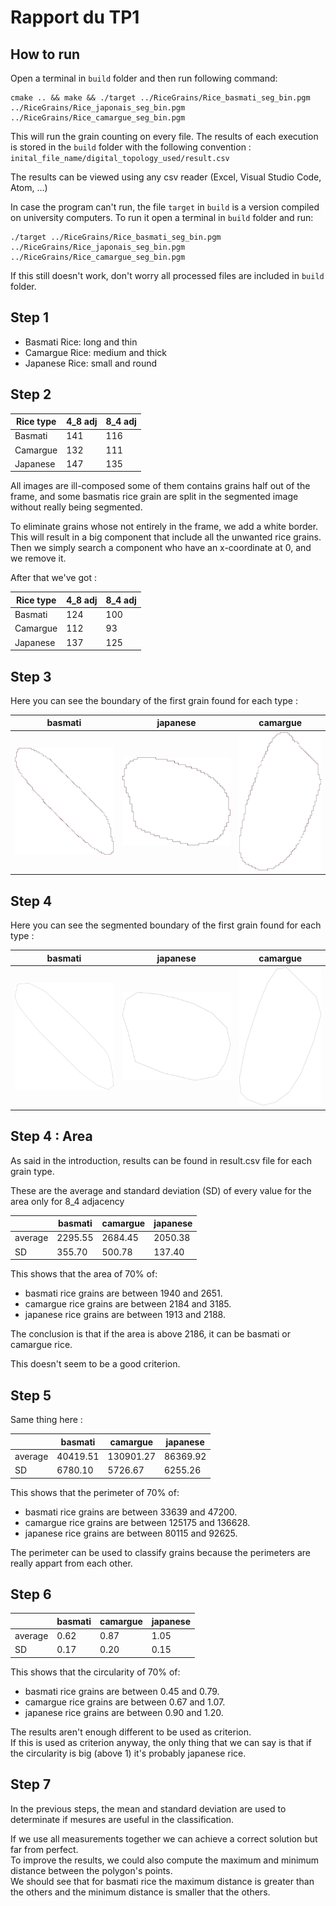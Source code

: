 # Rapport du TP1

## How to run

Open a terminal in `build` folder and then run following command:
```
cmake .. && make && ./target ../RiceGrains/Rice_basmati_seg_bin.pgm ../RiceGrains/Rice_japonais_seg_bin.pgm ../RiceGrains/Rice_camargue_seg_bin.pgm
```

This will run the grain counting on every file.
The results of each execution is stored in the `build` 
folder with the following convention :  
`inital_file_name/digital_topology_used/result.csv`

The results can be viewed using any csv reader (Excel, Visual Studio Code, Atom, ...)

In case the program can't run, the file `target` in `build` is a 
version compiled on university computers. To run it open a terminal in `build` folder and run:
```
./target ../RiceGrains/Rice_basmati_seg_bin.pgm ../RiceGrains/Rice_japonais_seg_bin.pgm ../RiceGrains/Rice_camargue_seg_bin.pgm
```

If this still doesn't work, don't worry all processed files are included in `build` folder.

## Step 1

- Basmati Rice: long and thin
- Camargue Rice: medium and thick
- Japanese Rice: small and round

## Step 2

| Rice type | 4_8 adj | 8_4 adj |
|---|---|---|
| Basmati | 141 | 116 |
| Camargue | 132 | 111 |
| Japanese | 147 | 135 |

All images are ill-composed some of them contains grains half out of the frame, and some basmatis rice grain are split in the segmented image without really being segmented.

To eliminate grains whose not entirely in the frame, we add a white border. This will result in a big component that include all the unwanted rice grains.  
Then we simply search a component who have an x-coordinate at 0, and we remove it.

After that we've got :

| Rice type | 4_8 adj | 8_4 adj |
|---|---|---|
| Basmati | 124 | 100 |
| Camargue | 112 | 93 |
| Japanese | 137 | 125 |


## Step 3

Here you can see the boundary of the first grain found for each type :

|basmati|japanese|camargue|
|---|---|---|
|![boundary_basmati](./boundary_bas.svg)|![boundary_japanese](./boundary_jap.svg)|![boundary_camargue](./boundary_cam.svg)|

## Step 4

Here you can see the segmented boundary of the first grain found for each type :

|basmati|japanese|camargue|
|---|---|---|
|![seg_boundary_basmati](./seg_boundary_bas.svg)|![seg_boundary_japanese](./seg_boundary_jap.svg)|![seg_boundary_camargue](./seg_boundary_cam.svg)|


## Step 4 : Area

As said in the introduction, results can be found in result.csv file for each grain type.

These are the average and standard deviation (SD) of every value for the area only for 8_4 adjacency

| |basmati|camargue|japanese|
|---|---|---|---|
|average|2295.55|2684.45|2050.38|
|SD|355.70|500.78|137.40|

This shows that the area of 70% of:
- basmati rice grains are between 1940 and 2651.
- camargue rice grains are between 2184 and 3185.
- japanese rice grains are between 1913 and 2188.

The conclusion is that if the area is above 2186, it can be basmati or camargue rice.

This doesn't seem to be a good criterion.

## Step 5

Same thing here :

| |basmati|camargue|japanese|
|---|---|---|---|
|average|40419.51|130901.27|86369.92|
|SD|6780.10|5726.67|6255.26|

This shows that the perimeter of 70% of:
- basmati rice grains are between  33639  and  47200.
- camargue rice grains are between 125175 and 136628.
- japanese rice grains are between 80115  and  92625.

The perimeter can be used to classify grains because 
the perimeters are really appart from each other.

## Step 6

| |basmati|camargue|japanese|
|---|---|---|---|
|average|0.62|0.87|1.05|
|SD|0.17|0.20|0.15|

This shows that the circularity of 70% of:
- basmati rice grains are between  0.45  and  0.79.
- camargue rice grains are between 0.67  and  1.07.
- japanese rice grains are between 0.90  and  1.20.

The results aren't enough different to be used as criterion.  
If this is used as criterion anyway, the only thing that we 
can say is that if the circularity is big (above 1) it's 
probably japanese rice.

## Step 7

In the previous steps, the mean and standard deviation are 
used to determinate if mesures are useful in the classification.

If we use all measurements together we can achieve a correct
solution but far from perfect.  
To improve the results, we could also compute the 
maximum and minimum distance between the polygon's points.   
We should see that for basmati rice the maximum 
distance is greater than the others and the minimum distance
is smaller that the others.

